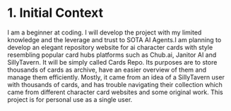 # 1. Initial Context
I am a beginner at coding. I will develop the project with my limited knowledge and the leverage and trust to SOTA AI Agents.I am planning to develop an elegant repository website for ai character cards with style resembling popular card hubs platforms such as Chub.ai, Janitor AI and SillyTavern. It will be simply called Cards Repo. Its purposes are to store thousands of cards as archive, have an easier overview of them and manage them efficiently. Mostly, it came from an idea of a SillyTavern user with thousands of cards, and has trouble navigating their collection which came from different character card websites and some original work. This project is for personal use as a single user.